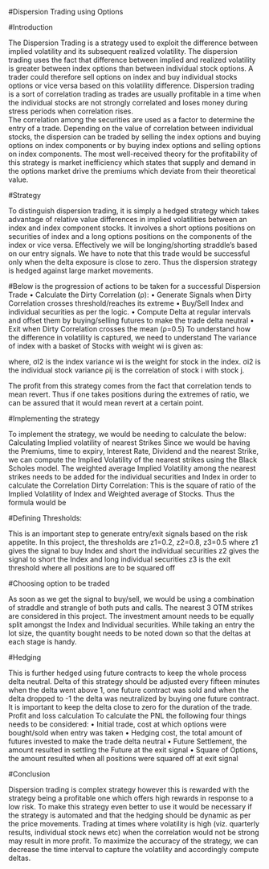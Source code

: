 #Dispersion Trading using Options

#Introduction

The Dispersion Trading is a strategy used to exploit the difference between implied volatility and its subsequent realized volatility. The dispersion trading uses the fact that difference between implied and realized volatility is greater between index options than between individual stock options. A trader could therefore sell options on index and buy individual stocks options or vice versa based on this volatility difference. Dispersion trading is a sort of correlation trading as trades are usually profitable in a time when the individual stocks are not strongly correlated and loses money during stress periods when correlation rises.  
The correlation among the securities are used as a factor to determine the entry of a trade. Depending on the value of correlation between individual stocks, the dispersion can be traded by selling the index options and buying options on index components or by buying index options and selling options on index components. The most well-received theory for the profitability of this strategy is market inefficiency which states that supply and demand in the options market drive the premiums which deviate from their theoretical value. 

#Strategy

To distinguish dispersion trading, it is simply a hedged strategy which takes advantage of relative value differences in implied volatilities between an index and index component stocks. It involves a short options positions on securities of index and a long options positions on the components of the index or vice versa. Effectively we will be longing/shorting straddle’s based on our entry signals.
We have to note that this trade would be successful only when the delta exposure is close to zero. Thus the dispersion strategy is hedged against large market movements.

#Below is the progression of actions to be taken for a successful Dispersion Trade
•	Calculate the Dirty Correlation (ρ):
•	Generate Signals when Dirty Correlation crosses threshold/reaches its extreme 
•	Buy/Sell Index and individual securities as per the logic.
•	Compute Delta at regular intervals and offset them by buying/selling futures to make the trade delta neutral
•	Exit when Dirty Correlation crosses the mean (ρ=0.5)
To understand how the difference in volatility is captured, we need to understand 
The variance of index with a basket of Stocks with weight wi is given as:

 

where,
σI2  is the index variance 
wi is the weight for stock in the index. 
σi2 is the individual stock variance
ρij is the correlation of stock i with stock j.

The profit from this strategy comes from the fact that correlation tends to mean revert. Thus if one takes positions during the extremes of ratio, we can be assured that it would mean revert at a certain point.

#Implementing the strategy

To implement the strategy, we would be needing to calculate the below:
Calculating Implied volatility of nearest Strikes
Since we would be having the Premiums, time to expiry, Interest Rate, Dividend and the nearest Strike, we can compute the Implied Volatility of the nearest strikes using the Black Scholes model. The weighted average Implied Volatility among the nearest strikes needs to be added for the individual securities and Index in order to calculate the Correlation
Dirty Correlation:
This is the square of ratio of the Implied Volatility of Index and Weighted average of Stocks. Thus the formula would be
 

#Defining Thresholds:

This is an important step to generate entry/exit signals based on the risk appetite.
In this project, the thresholds are z1=0.2, z2=0.8, z3=0.5
where 
z1 gives the signal to buy Index and short the individual securities
z2 gives the signal to short the Index and long individual securities
z3 is the exit threshold where all positions are to be squared off

#Choosing option to be traded

As soon as we get the signal to buy/sell, we would be using a combination of straddle and strangle of both puts and calls. The nearest 3 OTM strikes are considered in this project. The investment amount needs to be equally split amongst the Index and Individual securities. While taking an entry the lot size, the quantity bought needs to be noted down so that the deltas at each stage is handy.

#Hedging

This is further hedged using future contracts to keep the whole process delta neutral. Delta of this strategy should be adjusted every fifteen minutes when the delta went above 1, one future contract was sold and when the delta dropped to -1 the delta was neutralized by buying one future contract. It is important to keep the delta close to zero for the duration of the trade.
Profit and loss calculation
To calculate the PNL the following four things needs to be considered:
•	Initial trade, cost at which options were bought/sold when entry was taken
•	Hedging cost, the total amount of futures invested to make the trade delta neutral
•	Future Settlement, the amount resulted in settling the Future at the exit signal
•	Square of Options, the amount resulted when all positions were squared off at exit signal

#Conclusion

Dispersion trading is complex strategy however this is rewarded with the strategy being a profitable one which offers high rewards in response to a low risk.
To make this strategy even better to use it would be necessary if the strategy is automated and that the hedging should be dynamic as per the price movements. 
Trading at times where volatility is high (viz. quarterly results, individual stock news etc) when the correlation would not be strong may result in more profit.
To maximize the accuracy of the strategy, we can decrease the time interval to capture the volatility and accordingly compute deltas.

